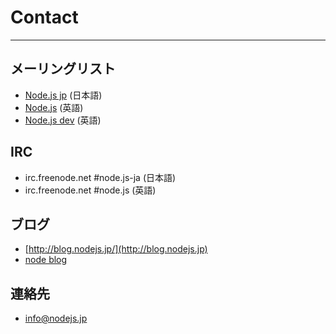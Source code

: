 # Contact

---

## メーリングリスト

- [Node.js jp](http://groups.google.co.jp/group/nodejs_jp) (日本語)
- [Node.js](http://groups.google.co.jp/group/nodejs) (英語)
- [Node.js dev](http://groups.google.co.jp/group/nodejs-dev) (英語)

## IRC

- irc.freenode.net #node.js-ja (日本語)
- irc.freenode.net #node.js (英語)

## ブログ

- [http://blog.nodejs.jp/](http://blog.nodejs.jp)
- [node blog](http://blog.nodejs.org/)

## 連絡先

- [&#105;&#110;&#102;&#111;&#64;&#110;&#111;&#100;&#101;&#106;&#115;.&#106;&#112;](&#109;&#97;&#105;&#108;&#116;&#111;:&#105;&#110;&#102;&#111;&#64;&#110;&#111;&#100;&#101;&#106;&#115;.&#106;&#112;)
